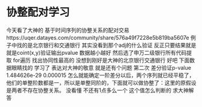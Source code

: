 # 协整配对学习

今天看了大神的 基于时间序列的协整关系的配对交易https://uqer.datayes.com/community/share/576a49f7228e5b819ba5607e
例子中找的是北京银行和交通银行 其实没看到那个adj的什么验证 反正只要结果就是 就是coint(x,y)验证输出pvalue 数据越小越好 然后选了申万二级银行所有代码提取 for遍历 找出协同性最高的 没想到刚好是大神的北京银行交通银行 好吧 下面数据眼睛找的 学习了 表达对大神的敬意 就是还有个问题 第二次 差分验证p-value	1.484626e-29	0.000015 怎么就能确定一阶差分以后，两个序列就已经平稳了，他们的单整阶数都是一，所以是单整同阶的，下面就可以做协整了：这里的原假设是两者不存在协整关系。 没看懂 不还有1点多么一个 这个值怎么判断的 求大神解答